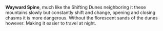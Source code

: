 **Wayward Spine**, much like the Shifting Dunes neighboring it these mountains slowly but constantly shift and change, opening and closing chasms it is more dangerous. Without the florescent sands of the dunes however. Making it easier to travel at night.